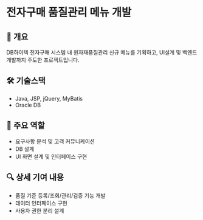 # 전자구매 품질관리 메뉴 개발

## 📌 개요
DB하이텍 전자구매 시스템 내 원자재품질관리 신규 메뉴를 기획하고, UI설계 및 백엔드 개발까지 주도한 프로젝트입니다.

## 🛠 기술스택
- Java, JSP, jQuery, MyBatis
- Oracle DB

## 🧩 주요 역할
- 요구사항 분석 및 고객 커뮤니케이션
- DB 설계
- UI 화면 설계 및 인터페이스 구현

## 🔍 상세 기여 내용
- 품질 기준 등록/조회/관리/검증 기능 개발
- 데이터 인터페이스 구현
- 사용자 권한 분리 설계
